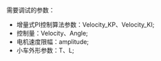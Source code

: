 需要调试的参数：

- 增量式PI控制算法参数：Velocity_KP、Velocity_KI;
- 控制量：Velocity、Angle;
- 电机速度限幅：amplitude;
- 小车外形参数：T、L;